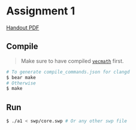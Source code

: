 # Assignment 1

[Handout PDF]

## Compile

> Make sure to have compiled [`vecmath`](../vecmath/README.md) first.

```bash
# To generate compile_commands.json for clangd
$ bear make
# Otherwise
$ make
```

## Run

```bash
$ ./a1 < swp/core.swp # Or any other swp file
```

[Handout PDF]: https://ocw.mit.edu/courses/electrical-engineering-and-computer-science/6-837-computer-graphics-fall-2012/assignments/MIT6_837F12_assn1.pdf
